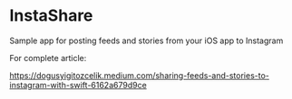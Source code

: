 # InstaShare
Sample app for posting feeds and stories from your iOS app to Instagram

For complete article:

https://dogusyigitozcelik.medium.com/sharing-feeds-and-stories-to-instagram-with-swift-6162a679d9ce